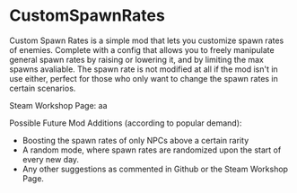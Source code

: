 # CustomSpawnRates
Custom Spawn Rates is a simple mod that lets you customize spawn rates of enemies.
Complete with a config that allows you to freely manipulate general spawn rates by raising or lowering it, 
and by limiting the max spawns avaliable. The spawn rate is not modified at all if the mod isn't in use either, 
perfect for those who only want to change the spawn rates in certain scenarios.

Steam Workshop Page: aa

Possible Future Mod Additions (according to popular demand):
- Boosting the spawn rates of only NPCs above a certain rarity
- A random mode, where spawn rates are randomized upon the start of every new day.
- Any other suggestions as commented in Github or the Steam Workshop Page.